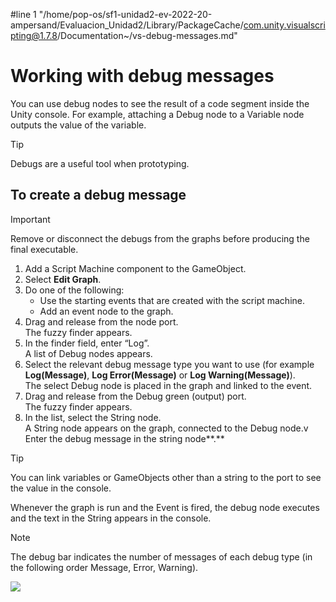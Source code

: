 #line 1 "/home/pop-os/sf1-unidad2-ev-2022-20-ampersand/Evaluacion_Unidad2/Library/PackageCache/com.unity.visualscripting@1.7.8/Documentation~/vs-debug-messages.md"


# Working with debug messages

You can use debug nodes to see the result of a code segment inside the Unity console. For example, attaching a Debug node to a Variable node outputs the value of the variable.

> [!TIP]
> Debugs are a useful tool when prototyping.

## To create a debug message 

> [!IMPORTANT]
> Remove or disconnect the debugs from the graphs before producing the final executable.

1. Add a Script Machine component to the GameObject. 
2. Select **Edit Graph**.
3. Do one of the following:
   - Use the starting events that are created with the script machine.
   - Add an event node to the graph.
4. Drag and release from the node port.</br>
   The fuzzy finder appears. 
5. In the finder field, enter “Log”.</br>
   A list of Debug nodes appears.
6. Select the relevant debug message type you want to use (for example **Log(Message)**, **Log Error(Message)** or **Log Warning(Message)**).</br>
   The select Debug node is placed in the graph and linked to the event.
7. Drag and release from the Debug green (output) port.</br>
   The fuzzy finder appears.
8. In the list, select the String node.</br>
   A String node appears on the graph, connected to the Debug node.v
   Enter the debug message in the string node**.**

> [!TIP]
> You can link variables or GameObjects other than a string to the port to see the value in the console.

Whenever the graph is run and the Event is fired, the debug node executes and the text in the String appears in the console.

> [!NOTE]
> The debug bar indicates the number of messages of each debug type (in the following order Message, Error, Warning).

![](images/vs-unity-console-w-warnings.png)


